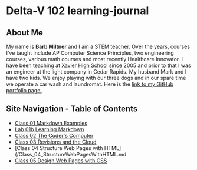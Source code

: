 # Delta-V 102 learning-journal

## About Me
My name is **Barb Miltner** and I am a STEM teacher. Over the years, courses I've taught include AP Computer Science Principles, two engineering courses, various math courses and most recently Healthcare Innovator. I have been teaching at [Xavier High School](https://www.xaviersaints.org/) since 2005 and prior to that I was an engineer at the light company in Cedar Rapids. My husband Mark and I have two kids. We enjoy playing with our three dogs and in our spare time we operate a car wash and laundromat. Here is the [link to my GitHub portfolio page.](https://github.com/barbmiltner)

## Site Navigation - Table of Contents

- [Class 01 Markdown Examples](/Class_01_MarkDownExamples.md)
- [Lab 01b Learning Markdown](/Lab_01b_LearningMarkdownMainPage.md)
- [Class 02 The Coder's Computer](/Class_02_TheCodersComputer.md)
- [Class 03 Revisions and the Cloud](/Class_03_RevisionsAndTheCloud.md)
- [Class 04 Structure Web Pages with HTML](/Class_04_StructureWebPagesWithHTML.md
- [Class 05 Design Web Pages with CSS](/Class_05_DesignWebPagesWithCSS.md)

